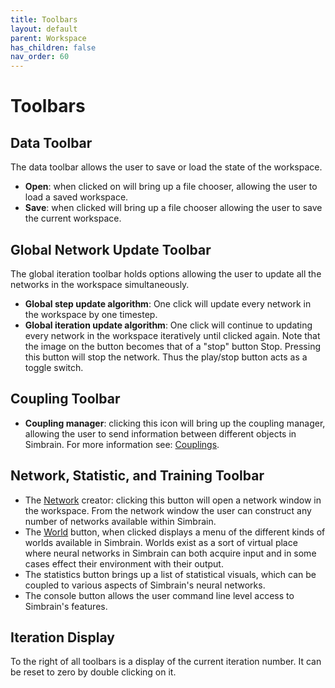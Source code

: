 ```yaml
---
title: Toolbars
layout: default
parent: Workspace
has_children: false
nav_order: 60
---
```


# Toolbars

## Data Toolbar

The data toolbar allows the user to save or load the state of the workspace.

- **Open**: when clicked on will bring up a file chooser, allowing the user to load a saved workspace.
- **Save**: when clicked will bring up a file chooser allowing the user to save the current workspace.

## Global Network Update Toolbar

The global iteration toolbar holds options allowing the user to update all the networks in the workspace simultaneously.

- **Global step update algorithm**: One click will update every network in the workspace by one timestep.
- **Global iteration update algorithm**: One click will continue to updating every network in the workspace iteratively until clicked again. Note that the image on the button becomes that of a "stop" button Stop. Pressing this button will stop the network. Thus the play/stop button acts as a toggle switch.

## Coupling Toolbar

- **Coupling manager**: clicking this icon will bring up the coupling manager, allowing the user to send information between different objects in Simbrain. For more information see: [Couplings](couplings.html).

## Network, Statistic, and Training Toolbar

- The [Network](../network/index.html) creator: clicking this button will open a network window in the workspace. From the network window the user can construct any number of networks available within Simbrain.
- The [World](../worlds/index.html) button, when clicked displays a menu of the different kinds of worlds available in Simbrain. Worlds exist as a sort of virtual place where neural networks in Simbrain can both acquire input and in some cases effect their environment with their output.
- The statistics button brings up a list of statistical visuals, which can be coupled to various aspects of Simbrain's neural networks.
- The console button allows the user command line level access to Simbrain's features.

## Iteration Display

To the right of all toolbars is a display of the current iteration number.  It can be reset to zero by double clicking on it.
